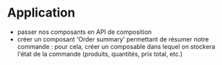 # Application

- passer nos composants en API de composition
- créer un composant 'Order summary' permettant de résumer notre commande : pour cela, créer un composable dans lequel on stockera l'état de la commande (produits, quantités, prix total, etc.)